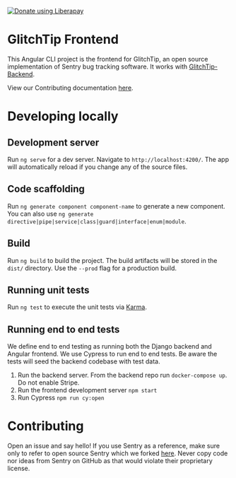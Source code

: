 <script src="https://liberapay.com/GlitchTip/widgets/button.js"></script>

<noscript><a href="https://liberapay.com/GlitchTip/donate"><img alt="Donate using Liberapay" src="https://liberapay.com/assets/widgets/donate.svg"></a></noscript>

# GlitchTip Frontend

This Angular CLI project is the frontend for GlitchTip, an open source implementation of Sentry bug tracking software. It works with [GlitchTip-Backend](https://gitlab.com/glitchtip/glitchtip-backend).

View our Contributing documentation [here](./CONTRIBUTING.md).

# Developing locally

## Development server

Run `ng serve` for a dev server. Navigate to `http://localhost:4200/`. The app will automatically reload if you change any of the source files.

## Code scaffolding

Run `ng generate component component-name` to generate a new component. You can also use `ng generate directive|pipe|service|class|guard|interface|enum|module`.

## Build

Run `ng build` to build the project. The build artifacts will be stored in the `dist/` directory. Use the `--prod` flag for a production build.

## Running unit tests

Run `ng test` to execute the unit tests via [Karma](https://karma-runner.github.io).

## Running end to end tests

We define end to end testing as running both the Django backend and Angular frontend.
We use Cypress to run end to end tests. Be aware the tests will seed the backend codebase with test data.

1. Run the backend server. From the backend repo run `docker-compose up`. Do not enable Stripe.
2. Run the frontend development server `npm start`
3. Run Cypress `npm run cy:open`

# Contributing

Open an issue and say hello! If you use Sentry as a reference, make sure only to refer to open source Sentry which we forked [here](https://gitlab.com/glitchtip/sentry-open-source). Never copy code nor ideas from Sentry on GitHub as that would violate their proprietary license.
